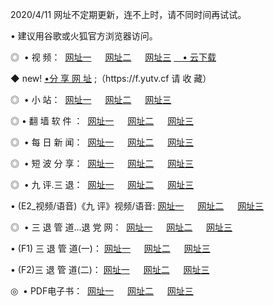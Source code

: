 <p>2020/4/11 网址不定期更新，连不上时，请不同时间再试试。
<p>• 建议用谷歌或火狐官方浏览器访问。
<p>◎  • 视 频： 
<a href="http://mmr.proyectolanuevatierra.com/" target="_blank">网址一</a> 　 
<a href="http://mih.proyectolanuevatierra.com/" target="_blank">网址二</a> 　 
<a href="http://mih.proyectolanuevatierra.com/b.html" target="_blank">网址三</a>  
<a href="https://yadi.sk/d/d0sUeAOpal3njw" target="_blank">　• 云下载 </a></p>
<p>◆ new! <a href="http://mkh.proyectolanuevatierra.com/a.html">•分 享 网 址</a> ;（https://f.yutv.cf 请 收 藏） </p>
<p>◎ </span>  •  小 站：  
<a href="http://mmr.proyectolanuevatierra.com/f.html" target="_blank">网址一</a> 　 
<a href="http://mih.proyectolanuevatierra.com/h.html" target="_blank">网址二</a> 　 
<a href="http://mih.proyectolanuevatierra.com/k/" target="_blank">网址三</a></p>
<p>◎  • 翻 墙 软 件 ：  
<a href="http://mmr.proyectolanuevatierra.com/ff/" target="_blank">网址一</a> 　 
<a href="http://mih.proyectolanuevatierra.com/s/read/a1_nd.html" target="_blank">网址二</a> 　 
<a href="http://mih.proyectolanuevatierra.com/ff/index.html" target="_blank">网址三</a></p>
<p>◎ </span>  • 每 日 新 闻：  
<a href="http://mmr.proyectolanuevatierra.com/day/" target="_blank">网址一</a> 　 
<a href="http://mih.proyectolanuevatierra.com/day/" target="_blank">网址二</a> 　 
<a href="http://mih.proyectolanuevatierra.com/day/index.html" target="_blank">网址三</a></p>
<p>◎ </span>  • 短 波 分 享：  
<a href="http://mmr.proyectolanuevatierra.com/h/" target="_blank">网址一</a> 　 
<a href="http://mih.proyectolanuevatierra.com/h/" target="_blank">网址二</a> 　 
<a href="http://mih.proyectolanuevatierra.com/h/index.html" target="_blank">网址三</a></p>
<p>◎   • 九 评.三 退：  
<a href="http://mmr.proyectolanuevatierra.com/t/" target="_blank">网址一</a> 　 
<a href="http://mih.proyectolanuevatierra.comli/v2/index.html" target="_blank">网址二</a> 　 
<a href="http://mih.proyectolanuevatierra.com/tt/index.html" target="_blank">网址三</a> 　</p>
<p>  • (E2_视频/语音)《九 评》视频/语音: 
<a href="http://mih.proyectolanuevatierra.com/7738.html" target="_blank">网址一</a> 　 
<a href="http://mih.proyectolanuevatierra.com/7614.html" target="_blank">网址二</a> 　 
<a href="http://mih.proyectolanuevatierra.com/7633.html" target="_blank">网址三</a></p>
<p>◎   • 三 退 管 道...退 党 网：  
<a href="http://mmr.proyectolanuevatierra.com/go/td1.html" target="_blank">网址一</a> 　 
<a href="http://mih.proyectolanuevatierra.com/go/td2.html" target="_blank">网址二</a> 　 
<a href="http://mih.proyectolanuevatierra.com/go/td3.html" target="_blank">网址三</a></p>
<p>  • (F1) 三 退 管 道(一)： 
<a href="http://mmr.proyectolanuevatierra.com/dd/" target="_blank">网址一</a> 　 
<a href="http://mih.proyectolanuevatierra.com/s/read/a1_tdx.html" target="_blank">网址二</a> 　 
<a href="http://mih.proyectolanuevatierra.com/dd/" target="_blank">网址三</a></p>
<p>  • (F2)三 退 管 道(二)： 
<a href="http://mih.proyectolanuevatierra.com/d/" target="_blank">网址一</a> 　 
<a href="http://mmr.proyectolanuevatierra.com/d/index.html" target="_blank">网址二</a> 　 
<a href="http://mih.proyectolanuevatierra.com/d/" target="_blank">网址三</a></p>
<p>◎   • PDF电子书：  
<a href="http://mmr.proyectolanuevatierra.com/p/" target="_blank">网址一</a> 　 
<a href="http://mih.proyectolanuevatierra.com/p/index.html" target="_blank">网址二</a> 　 
<a href="http://mih.proyectolanuevatierra.com/p/" target="_blank">网址三</a></p>
